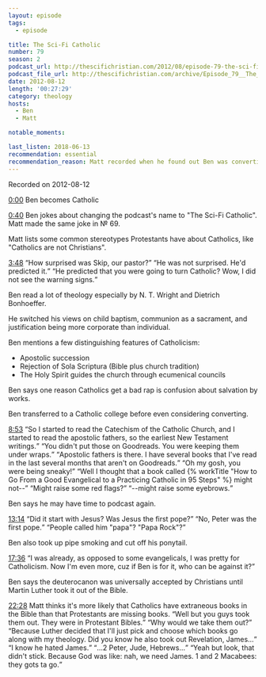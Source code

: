 ```yaml
---
layout: episode
tags:
  - episode

title: The Sci-Fi Catholic
number: 79
season: 2
podcast_url: http://thescifichristian.com/2012/08/episode-79-the-sci-fi-catholic/
podcast_file_url: http://thescifichristian.com/archive/Episode_79__The_Sci-Fi_Catholic.mp3
date: 2012-08-12
length: '00:27:29'
category: theology
hosts:
  - Ben
  - Matt

notable_moments:

last_listen: 2018-06-13
recommendation: essential
recommendation_reason: Matt recorded when he found out Ben was converting to catholicism. 
---
```

Recorded on 2012-08-12

<a class="timestamp tag is-medium is-primary" href="http://thescifichristian.com/2012/08/episode-79-the-sci-fi-catholic/#t=0:00">0:00</a> Ben becomes Catholic

<a class="timestamp tag is-medium is-primary" href="http://thescifichristian.com/2012/08/episode-79-the-sci-fi-catholic/#t=0:40">0:40</a> Ben jokes about changing the podcast's name to "The Sci-Fi Catholic". Matt made the same joke in № 69.

Matt lists some common stereotypes Protestants have about Catholics, like "Catholics are not Christians".

<div class="quote">
  <a class="timestamp tag is-medium is-primary" href="http://thescifichristian.com/2012/08/episode-79-the-sci-fi-catholic/#t=3:48">3:48</a>
  <span class="quote-context tag is-size-6"></span>
  <q class="matt">How surprised was Skip, our pastor?</q>
  <q class="ben">He was not surprised. He'd predicted it.</q>
  <q class="matt">He predicted that you were going to turn Catholic? Wow, I did not see the warning signs.</q>
</div>

Ben read a lot of theology especially by N. T. Wright and Dietrich Bonhoeffer.

He switched his views on child baptism, communion as a sacrament, and justification being more corporate than individual.

Ben mentions a few distinguishing features of Catholicism:
- Apostolic succession 
- Rejection of Sola Scriptura (Bible plus church tradition)
- The Holy Spirit guides the church through ecumenical councils

Ben says one reason Catholics get a bad rap is confusion about salvation by works.

Ben transferred to a Catholic college before even considering converting.

<div class="quote">
  <a class="timestamp tag is-medium is-primary" href="http://thescifichristian.com/2012/08/episode-79-the-sci-fi-catholic/#t=8:53">8:53</a>
  <q class="ben">So I started to read the Catechism of the Catholic Church, and I started to read the apostolic fathers, so the earliest New Testament writings.</q>
  <q class="matt">You didn't put those on Goodreads. You were keeping them under wraps.</q>
  <q class="ben">Apostolic fathers is there. I have several books that I've read in the last several months that aren't on Goodreads.</q>
  <q class="matt">Oh my gosh, you were being sneaky!</q>
  <q class="ben">Well I thought that a book called {% workTitle "How to Go From a Good Evangelical to a Practicing Catholic in 95 Steps" %} might not--</q>
  <q class="matt">Might raise some red flags?</q>
  <q class="ben">--might raise some eyebrows.</q>
</div>

Ben says he may have time to podcast again.

<div class="quote">
  <a class="timestamp tag is-medium is-primary" href="http://thescifichristian.com/2012/08/episode-79-the-sci-fi-catholic/#t=13:14">13:14</a>
  <span class="quote-context tag is-size-6"></span>
  <q class="matt">Did it start with Jesus? Was Jesus the first pope?</q>
  <q class="ben">No, Peter was the first pope.</q>
  <q class="matt">People called him "papa"? "Papa Rock"?</q>
</div>

Ben also took up pipe smoking and cut off his ponytail.

<div class="quote">
  <a class="timestamp tag is-medium is-primary" href="http://thescifichristian.com/2012/08/episode-79-the-sci-fi-catholic/#t=17:36">17:36</a>
  <q class="matt">I was already, as opposed to some evangelicals, I was pretty for Catholicism. Now I'm even more, cuz if Ben is for it, who can be against it?</q>
</div>

Ben says the deuterocanon was universally accepted by Christians until Martin Luther took it out of the Bible. 

<div class="quote">
  <a class="timestamp tag is-medium is-primary" href="http://thescifichristian.com/2012/08/episode-79-the-sci-fi-catholic/#t=22:28">22:28</a>
  <span class="quote-context tag is-size-6">Matt thinks it's more likely that Catholics have extraneous books in the Bible than that Protestants are missing books.</span>
  <q class="ben">Well but you guys took them out. They were in Protestant Bibles.</q>
  <q class="matt">Why would we take them out?</q>
  <q class="ben">Because Luther decided that I'll just pick and choose which books go along with my theology. Did you know he also took out Revelation, James...</q>
  <q class="matt">I know he hated James.</q>
  <q class="ben">...2 Peter, Jude, Hebrews...</q>
  <q class="matt">Yeah but look, that didn't stick. Because God was like: nah, we need James. 1 and 2 Macabees: they gots ta go.</q>
</div>